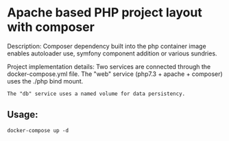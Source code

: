 # Apache based PHP project layout with composer

Description:
	Composer dependency built into the php container image enables autoloader use,
	symfony component addition or various sundries.
	
Project implementation details:
	Two services are connected through the docker-compose.yml file.
	The "web" service (php7.3 + apache + composer) uses the ./php bind mount.
	
	The "db" service uses a named volume for data persistency.
	
## Usage:

```
docker-compose up -d 
```


